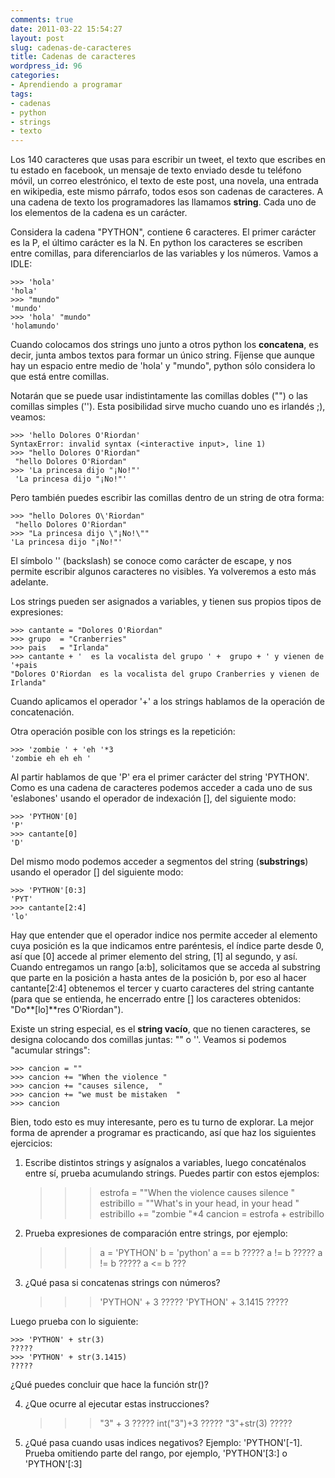 ```yaml
---
comments: true
date: 2011-03-22 15:54:27
layout: post
slug: cadenas-de-caracteres
title: Cadenas de caracteres
wordpress_id: 96
categories:
- Aprendiendo a programar
tags:
- cadenas
- python
- strings
- texto
---
```


Los 140 caracteres que usas para escribir un tweet, el texto que escribes en tu estado en facebook, un mensaje de texto enviado desde tu teléfono móvil, un correo elestrónico, el texto de este post, una novela, una entrada en wikipedia, este mismo párrafo, todos esos son cadenas de caracteres. A una cadena de texto los programadores las llamamos **string**. Cada uno de los elementos de la cadena es un carácter.

Considera la cadena "PYTHON", contiene 6 caracteres. El primer carácter es la P, el último carácter es la N. En python los caracteres se escriben entre comillas, para diferenciarlos de las variables y los números.
Vamos a IDLE:


    
    
    >>> 'hola'
    'hola'
    >>> "mundo"
    'mundo'
    >>> 'hola' "mundo"
    'holamundo'
    



Cuando colocamos dos strings uno junto a otros python los **concatena**, es decir, junta ambos textos para formar un único string. Fíjense que aunque hay un espacio entre medio de 'hola' y "mundo", python sólo considera lo que está entre comillas.

Notarán que se puede usar indistintamente las comillas dobles ("") o las comillas simples ('').
Esta posibilidad sirve mucho cuando uno es irlandés ;), veamos:


    
    
    >>> 'hello Dolores O'Riordan'
    SyntaxError: invalid syntax (<interactive input>, line 1)
    >>> "hello Dolores O'Riordan"
     "hello Dolores O'Riordan"
    >>> 'La princesa dijo "¡No!"'
     'La princesa dijo "¡No!"'
    



Pero también puedes escribir las comillas dentro de un string  de otra forma:


    
    
    >>> "hello Dolores O\'Riordan"
     "hello Dolores O'Riordan"
    >>> "La princesa dijo \"¡No!\""
    'La princesa dijo "¡No!"'
    



El símbolo '\' (backslash) se conoce como carácter de escape, y nos permite escribir algunos caracteres no visibles.  Ya volveremos a esto más adelante.

Los strings pueden ser asignados a variables, y tienen sus propios tipos de expresiones:


    
    
    >>> cantante = "Dolores O'Riordan"
    >>> grupo  = "Cranberries"
    >>> pais   = "Irlanda"
    >>> cantante + '  es la vocalista del grupo ' +  grupo + ' y vienen de '+pais
    "Dolores O'Riordan  es la vocalista del grupo Cranberries y vienen de Irlanda"
    



Cuando aplicamos el operador '+' a los strings hablamos de la operación de concatenación.

Otra operación posible con los strings es la repetición:


    
    
    >>> 'zombie ' + 'eh '*3
    'zombie eh eh eh '
    



Al partir hablamos de que 'P' era el primer carácter del string 'PYTHON'. Como es una cadena de caracteres podemos acceder a cada uno de sus 'eslabones' usando el operador de indexación [], del siguiente modo:


    
    
    >>> 'PYTHON'[0]
    'P'
    >>> cantante[0]
    'D'
    



Del mismo modo podemos acceder a segmentos del string (**substrings**) usando el operador [] del siguiente modo:


    
    
    >>> 'PYTHON'[0:3]
    'PYT'
    >>> cantante[2:4]
    'lo'
    



Hay que entender que el operador indice nos permite acceder al elemento cuya posición es la que indicamos entre paréntesis, el índice parte desde 0, así que [0] accede al primer elemento del string, [1] al segundo, y así.
Cuando entregamos un rango [a:b], solicitamos que se acceda al substring que parte en la posición a hasta antes de la posición b, por eso al hacer cantante[2:4] obtenemos el tercer y cuarto caracteres del string cantante (para que se entienda, he encerrado entre [] los caracteres obtenidos: "Do**[lo]**res O'Riordan").


Existe un string especial, es el **string vacío**, que no tienen caracteres, se designa colocando dos comillas juntas: "" o ''. Veamos si podemos "acumular strings":


    
    
    >>> cancion = ""
    >>> cancion += "When the violence "
    >>> cancion += "causes silence,  "
    >>> cancion += "we must be mistaken  "
    >>> cancion
    



Bien, todo esto es muy interesante, pero  es tu turno de explorar. La mejor forma de aprender a programar es practicando, así que haz los siguientes ejercicios:

1. Escribe distintos strings y asígnalos a variables, luego concaténalos entre sí, prueba acumulando strings. Puedes partir con estos ejemplos:

    
    
    >>> estrofa = ""When the violence causes silence "
    >>> estribillo = ""What's in your head, in your head "
    >>> estribillo += "zombie "*4
    >>> cancion = estrofa + estribillo
    



2. Prueba expresiones de comparación entre strings, por ejemplo:

    
    
    >>> a = 'PYTHON'
    >>> b = 'python'
    >>> a == b
    ?????
    >>> a != b
    ?????
    >>> a != b
    ?????
    >>> a <= b
    ???
    



3. ¿Qué pasa si concatenas strings con números?


    
    
    >>> 'PYTHON' + 3
    ?????
    >>> 'PYTHON' + 3.1415
    ?????
    



Luego prueba con lo siguiente:


    
    
    >>> 'PYTHON' + str(3)
    ?????
    >>> 'PYTHON' + str(3.1415)
    ?????
    



¿Qué puedes concluir que hace la función str()?

4. ¿Que ocurre al ejecutar estas instrucciones?


    
    
    >>> "3" + 3
    ?????
    >>>int("3")+3
    ?????
    >>>"3"+str(3)
    ?????
    



5. ¿Qué pasa cuando usas indices negativos? Ejemplo: 'PYTHON'[-1]. Prueba omitiendo parte del rango, por ejemplo, 'PYTHON'[3:] o 'PYTHON'[:3]


